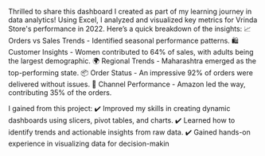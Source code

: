Thrilled to share this dashboard I created as part of my learning journey in data analytics! Using Excel, I analyzed and visualized key metrics for Vrinda Store's performance in 2022. Here’s a quick breakdown of the insights:
📈 Orders vs Sales Trends - Identified seasonal performance patterns.
🛍️ Customer Insights - Women contributed to 64% of sales, with adults being the largest demographic.
🌍 Regional Trends - Maharashtra emerged as the top-performing state.
📦 Order Status - An impressive 92% of orders were delivered without issues.
📡 Channel Performance - Amazon led the way, contributing 35% of the orders.
 
  I gained from this project:
✔️ Improved my skills in creating dynamic dashboards using slicers, pivot tables, and charts.
✔️ Learned how to identify trends and actionable insights from raw data.
✔️ Gained hands-on experience in visualizing data for decision-makin

